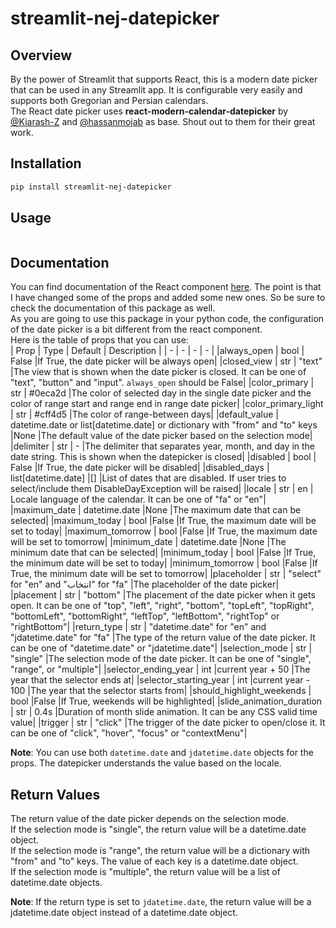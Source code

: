 # streamlit-nej-datepicker

## Overview
By the power of Streamlit that supports React,
this is a modern date picker that can be used in any Streamlit app.
It is configurable very easily and supports both Gregorian and Persian calendars.\
The React date picker uses **react-modern-calendar-datepicker** by
[@Kiarash-Z](https://github.com/Kiarash-Z)
and [@hassanmojab](https://github.com/hassanmojab) as base.
Shout out to them for their great work.

## Installation
```bash
pip install streamlit-nej-datepicker
```

## Usage
```python
```

## Documentation
You can find documentation of the React component [here](https://kiarash-z.github.io/react-modern-calendar-datepicker/).
The point is that I have changed some of the props and added some new ones.
So be sure to check the documentation of this package as well.\
As you are going to use this package in your python code,
the configuration of the date picker is a bit different from the react component.\
Here is the table of props that you can use:<br/>
| Prop | Type | Default | Description |
| -    | -    | -       | -           |
|always_open | bool | False |If True, the date picker will be always open|
|closed_view | str | "text" |The view that is shown when the date picker is closed. It can be one of "text", "button" and "input". ```always_open``` should be False|
|color_primary | str | #0eca2d |The color of selected day in the single date picker and the color of range start and range end in range date picker|
|color_primary_light | str | #cff4d5 |The color of range-between days|
|default_value | datetime.date or list[datetime.date] or dictionary with "from" and "to" keys |None |The default value of the date picker based on the selection mode|
|delimiter | str | - |The delimiter that separates year, month, and day in the date string. This is shown when the datepicker is closed|
|disabled | bool | False |If True, the date picker will be disabled|
|disabled_days | list[datetime.date] |[] |List of dates that are disabled. If user tries to select/include them DisableDayException will be raised|
|locale | str | en | Locale language of the calendar. It can be one of "fa" or "en"|
|maximum_date | datetime.date |None |The maximum date that can be selected|
|maximum_today | bool |False |If True, the maximum date will be set to today|
|maximum_tomorrow | bool |False |If True, the maximum date will be set to tomorrow|
|minimum_date | datetime.date |None |The minimum date that can be selected|
|minimum_today | bool |False |If True, the minimum date will be set to today|
|minimum_tomorrow | bool |False |If True, the minimum date will be set to tomorrow|
|placeholder | str | "select" for "en" and "انتخاب" for "fa" |The placeholder of the date picker|
|placement | str | "bottom" |The placement of the date picker when it gets open. It can be one of "top", "left", "right", "bottom", "topLeft", "topRight", "bottomLeft", "bottomRight", "leftTop", "leftBottom", "rightTop" or "rightBottom"|
|return_type | str | "datetime.date" for "en" and "jdatetime.date" for "fa" |The type of the return value of the date picker. It can be one of "datetime.date" or "jdatetime.date"|
|selection_mode | str | "single" |The selection mode of the date picker. It can be one of "single", "range", or "multiple"|
|selector_ending_year | int |current year + 50 |The year that the selector ends at|
|selector_starting_year | int |current year - 100 |The year that the selector starts from|
|should_highlight_weekends | bool |False |If True, weekends will be highlighted|
|slide_animation_duration | str | 0.4s |Duration of month slide animation. It can be any CSS valid time value|
|trigger | str | "click" |The trigger of the date picker to open/close it. It can be one of "click", "hover", "focus" or "contextMenu"|

**Note**: You can use both ```datetime.date``` and ```jdatetime.date``` objects for the props. The datepicker understands the value based on the locale.

## Return Values
The return value of the date picker depends on the selection mode.\
If the selection mode is "single", the return value will be a datetime.date object.\
If the selection mode is "range", the return value will be a dictionary with "from" and "to" keys. The value of each key is a datetime.date object.\
If the selection mode is "multiple", the return value will be a list of datetime.date objects.

**Note**: If the return type is set to ```jdatetime.date```, the return value will be a jdatetime.date object instead of a datetime.date object.

